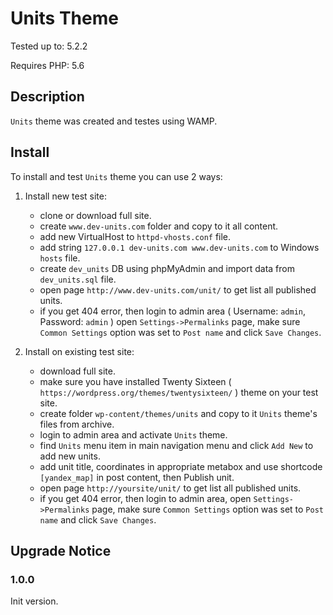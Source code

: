 # Units Theme #

Tested up to: 5.2.2

Requires PHP: 5.6

## Description ##

`Units` theme was created and testes using WAMP.

## Install ##

To install and test `Units` theme you can use 2 ways:

1. Install new test site:
	* clone or download full site.
	* create `www.dev-units.com` folder and copy to it all content.
	* add new VirtualHost to `httpd-vhosts.conf` file.
	* add string `127.0.0.1 dev-units.com www.dev-units.com` to Windows `hosts` file.
	* create `dev_units` DB using phpMyAdmin and import data from `dev_units.sql` file.
	* open page `http://www.dev-units.com/unit/` to get list all published units.
	* if you get 404 error, then login to admin area ( Username: `admin`, Password: `admin` ) open `Settings->Permalinks` page, make sure `Common Settings` option was set to `Post name` and click `Save Changes`.

1. Install on existing test site:
	* download full site.
	* make sure you have installed Twenty Sixteen ( `https://wordpress.org/themes/twentysixteen/` ) theme on your test site.
	* create folder `wp-content/themes/units` and copy to it `Units` theme's files from archive.
	* login to admin area and activate `Units` theme.
	* find `Units` menu item in main navigation menu and click `Add New` to add new units.
	* add unit title, coordinates in appropriate metabox and use shortcode `[yandex_map]` in post content, then Publish unit.
	* open page `http://yoursite/unit/` to get list all published units.
	* if you get 404 error, then login to admin area, open `Settings->Permalinks` page, make sure `Common Settings` option was set to `Post name` and click `Save Changes`.	

## Upgrade Notice ##

### 1.0.0 ###

Init version.